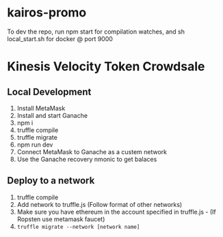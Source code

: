 # kairos-promo

To dev the repo, run npm start for compilation watches, and sh local_start.sh for docker @ port 9000

# Kinesis Velocity Token Crowdsale

## Local Development

1. Install MetaMask
2. Install and start Ganache
3. npm i
4. truffle compile
5. truffle migrate
6. npm run dev
7. Connect MetaMask to Ganache as a custem network
8. Use the Ganache recovery nmonic to get balaces

## Deploy to a network
  
1. truffle compile
1. Add network to truffle.js (Follow format of other networks)
2. Make sure you have ethereum in the account specified in truffle.js - (If Ropsten use metamask faucet)
3. `truffle migrate --network [network name]`
